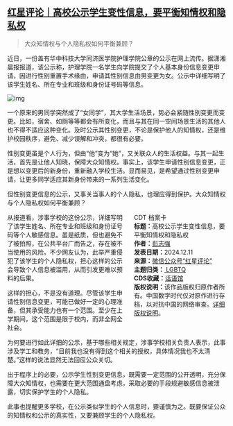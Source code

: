 <!--1733936423000-->
[红星评论｜高校公示学生变性信息，要平衡知情权和隐私权](https://chinadigitaltimes.net/chinese/713877.html)
------

<blockquote><p>大众知情权与个人隐私权如何平衡兼顾？</p></blockquote><p>近日，一份盖有华中科技大学同济医学院护理学院公章的公示在网上流传。据潇湘晨报报道，该公示称，护理学院一名学生向学院提交了个人基本身份信息变更申请，因进行性别重置手术缘由，申请其性别信息由男变更为女。公示中详细写明了该学生姓名、所在专业和班级和身份证号码等信息。</p><p><img decoding="async" src="https://chinadigitaltimes.net/chinese/files/2024/12/post-713877-67599ed0d37b5.png" alt="img"></p><p>一个原来的男同学突然成了“女同学”，其大学生活场景，势必会紧随性别变更而变更。比如，宿舍、如厕等等都会有所变化，而且与其在同一空间场景生活的其他人也不得不适应这种变化。及时公示其性别变更，不论是保护他人的知情权，还是维护校园秩序，避免、减少误解和冲突，都很有必要。</p><p>性别变更虽是个人行为，但由“他”变为“她”，又关联众人的生活权益。与其一起生活，首先是让他人知晓，保障大众知情权。事实上，该学生申请性别信息变更，正是想以变更后的新身份，重新融入学校生活。显而易见，是希望通过性别变更申请，让更多同学适应其新身份带来的一系列生活变化。</p><p>但性别变更信息的公示，又事关当事人的个人隐私，也理应得到保护。大众知情权与个人隐私权如何平衡兼顾？</p><div style="width:42%;float:right;padding-left:20px"><div class="su-spoiler su-spoiler-style-fancy su-spoiler-icon-chevron-circle" data-scroll-offset="0" data-anchor-in-url="no"><div class="su-spoiler-title" tabindex="0" role="button"><span class="su-spoiler-icon"></span>CDT 档案卡</div><div class="su-spoiler-content su-u-clearfix su-u-trim"><strong>标题：</strong>高校公示学生变性信息，要平衡知情权和隐私权<br><strong>作者：</strong><a href="https://chinadigitaltimes.net/space/红星新闻" target="_blank">彭志强</a><br><strong>发表日期：</strong>2024.12.11<br><strong>来源：</strong><a href="https://web.archive.org/web/20241211141816/https://mp.weixin.qq.com/s/VQThh6Vl1YNdmBpkYgszPw" target="_blank">微信公众号“红星评论”</a><br><strong>主题归类：</strong><a href="https://chinadigitaltimes.net/space/LGBTQ" target="_blank"> LGBTQ</a><br><strong>CDS收藏：</strong><a href="https://chinadigitaltimes.net/space/%E8%AF%9D%E8%AF%AD%E9%A6%86" target="_blank" rel="noopener">话语馆</a><br><strong>版权说明：</strong>该作品版权归原作者所有。中国数字时代仅对原作进行存档，以对抗中国的网络审查。<a href="https://chinadigitaltimes.net/chinese/copyright">详细版权说明</a>。</div></div></div><p>从报道看，涉事学校的这份公示，详细写明了该学生姓名、所在专业和班级和身份证号码等个人敏感信息。虽是纸质，但也避免不了被拍照，在公共平台广而告之，存在被不当使用的风险。不少网友认为，此举严重侵犯了该学生的个人隐私权，担心这样的公示会导致个人信息被滥用，从而引发更难以预料的后果。</p><p>这样的担心，不是没有道理。尽管该学生申请性别信息变更，可能已做好一定的心理准备，但其承受能力也有一个范围。至少在上学期间，这个范围是限于校内，而非全网全社会。</p><p>为何要进行如此详细的公示，基于哪些相关规定，涉事学校相关负责人表示，此事涉及学工和教务，“目前我也没有得到这个相关的授权，具体情况我也不太清楚。”这样的说法显然无法回应公众关切。</p><p>出于程序上的必要，公示学生性别变更信息，既需要一定范围的公开透明，充分保障大众知情权，也需要在更大范围通盘考虑，采取必要的手段规避敏感信息被泄露，切实保护学生的个人隐私。</p><p>此事也提醒更多学校，在公示类似学生的个人信息时，要谨慎为之。既要保证公众的知情权和公示的真实性，又要兼顾学生的个人隐私权。</p><div class="addtoany_share_save_container addtoany_content addtoany_content_bottom"><div class="a2a_kit a2a_kit_size_32 addtoany_list" data-a2a-url="https://chinadigitaltimes.net/chinese/713877.html" data-a2a-title="红星评论｜高校公示学生变性信息，要平衡知情权和隐私权"><a class="a2a_button_facebook" href="https://www.addtoany.com/add_to/facebook?linkurl=https%3A%2F%2Fchinadigitaltimes.net%2Fchinese%2F713877.html&amp;linkname=%E7%BA%A2%E6%98%9F%E8%AF%84%E8%AE%BA%EF%BD%9C%E9%AB%98%E6%A0%A1%E5%85%AC%E7%A4%BA%E5%AD%A6%E7%94%9F%E5%8F%98%E6%80%A7%E4%BF%A1%E6%81%AF%EF%BC%8C%E8%A6%81%E5%B9%B3%E8%A1%A1%E7%9F%A5%E6%83%85%E6%9D%83%E5%92%8C%E9%9A%90%E7%A7%81%E6%9D%83" title="Facebook" rel="nofollow noopener" target="_blank"></a><a class="a2a_button_twitter" href="https://www.addtoany.com/add_to/twitter?linkurl=https%3A%2F%2Fchinadigitaltimes.net%2Fchinese%2F713877.html&amp;linkname=%E7%BA%A2%E6%98%9F%E8%AF%84%E8%AE%BA%EF%BD%9C%E9%AB%98%E6%A0%A1%E5%85%AC%E7%A4%BA%E5%AD%A6%E7%94%9F%E5%8F%98%E6%80%A7%E4%BF%A1%E6%81%AF%EF%BC%8C%E8%A6%81%E5%B9%B3%E8%A1%A1%E7%9F%A5%E6%83%85%E6%9D%83%E5%92%8C%E9%9A%90%E7%A7%81%E6%9D%83" title="Twitter" rel="nofollow noopener" target="_blank"></a><a class="a2a_button_telegram" href="https://www.addtoany.com/add_to/telegram?linkurl=https%3A%2F%2Fchinadigitaltimes.net%2Fchinese%2F713877.html&amp;linkname=%E7%BA%A2%E6%98%9F%E8%AF%84%E8%AE%BA%EF%BD%9C%E9%AB%98%E6%A0%A1%E5%85%AC%E7%A4%BA%E5%AD%A6%E7%94%9F%E5%8F%98%E6%80%A7%E4%BF%A1%E6%81%AF%EF%BC%8C%E8%A6%81%E5%B9%B3%E8%A1%A1%E7%9F%A5%E6%83%85%E6%9D%83%E5%92%8C%E9%9A%90%E7%A7%81%E6%9D%83" title="Telegram" rel="nofollow noopener" target="_blank"></a><a class="a2a_button_reddit" href="https://www.addtoany.com/add_to/reddit?linkurl=https%3A%2F%2Fchinadigitaltimes.net%2Fchinese%2F713877.html&amp;linkname=%E7%BA%A2%E6%98%9F%E8%AF%84%E8%AE%BA%EF%BD%9C%E9%AB%98%E6%A0%A1%E5%85%AC%E7%A4%BA%E5%AD%A6%E7%94%9F%E5%8F%98%E6%80%A7%E4%BF%A1%E6%81%AF%EF%BC%8C%E8%A6%81%E5%B9%B3%E8%A1%A1%E7%9F%A5%E6%83%85%E6%9D%83%E5%92%8C%E9%9A%90%E7%A7%81%E6%9D%83" title="Reddit" rel="nofollow noopener" target="_blank"></a><a class="a2a_button_whatsapp" href="https://www.addtoany.com/add_to/whatsapp?linkurl=https%3A%2F%2Fchinadigitaltimes.net%2Fchinese%2F713877.html&amp;linkname=%E7%BA%A2%E6%98%9F%E8%AF%84%E8%AE%BA%EF%BD%9C%E9%AB%98%E6%A0%A1%E5%85%AC%E7%A4%BA%E5%AD%A6%E7%94%9F%E5%8F%98%E6%80%A7%E4%BF%A1%E6%81%AF%EF%BC%8C%E8%A6%81%E5%B9%B3%E8%A1%A1%E7%9F%A5%E6%83%85%E6%9D%83%E5%92%8C%E9%9A%90%E7%A7%81%E6%9D%83" title="WhatsApp" rel="nofollow noopener" target="_blank"></a><a class="a2a_button_email" href="https://www.addtoany.com/add_to/email?linkurl=https%3A%2F%2Fchinadigitaltimes.net%2Fchinese%2F713877.html&amp;linkname=%E7%BA%A2%E6%98%9F%E8%AF%84%E8%AE%BA%EF%BD%9C%E9%AB%98%E6%A0%A1%E5%85%AC%E7%A4%BA%E5%AD%A6%E7%94%9F%E5%8F%98%E6%80%A7%E4%BF%A1%E6%81%AF%EF%BC%8C%E8%A6%81%E5%B9%B3%E8%A1%A1%E7%9F%A5%E6%83%85%E6%9D%83%E5%92%8C%E9%9A%90%E7%A7%81%E6%9D%83" title="Email" rel="nofollow noopener" target="_blank"></a><a class="a2a_button_copy_link" href="https://www.addtoany.com/add_to/copy_link?linkurl=https%3A%2F%2Fchinadigitaltimes.net%2Fchinese%2F713877.html&amp;linkname=%E7%BA%A2%E6%98%9F%E8%AF%84%E8%AE%BA%EF%BD%9C%E9%AB%98%E6%A0%A1%E5%85%AC%E7%A4%BA%E5%AD%A6%E7%94%9F%E5%8F%98%E6%80%A7%E4%BF%A1%E6%81%AF%EF%BC%8C%E8%A6%81%E5%B9%B3%E8%A1%A1%E7%9F%A5%E6%83%85%E6%9D%83%E5%92%8C%E9%9A%90%E7%A7%81%E6%9D%83" title="Copy Link" rel="nofollow noopener" target="_blank"></a><a class="a2a_dd addtoany_share_save addtoany_share" href="https://www.addtoany.com/share"></a></div></div>

